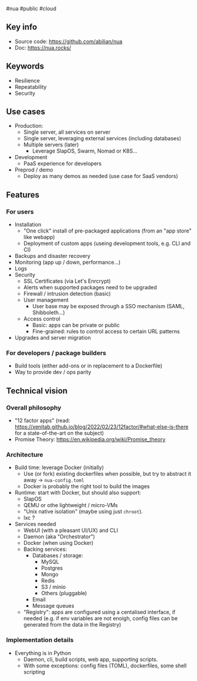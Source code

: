#nua #public #cloud

## Key info

- Source code: <https://github.com/abilian/nua>
- Doc: <https://nua.rocks/>

## Keywords

- Resilience
- Repeatability
- Security

## Use cases

- Production:
	- Single server, all services on server
	- Single server, leveraging external services (including databases)
	- Multiple servers (later)
		- Leverage SlapOS, Swarm, Nomad or K8S...
- Development
	- PaaS experience for developers
- Preprod / demo
	- Deploy as many demos as needed (use case for SaaS vendors)

## Features

### For users

- Installation
    - "One click" install of pre-packaged applications (from an "app store" like webapp)
    - Deployment of custom apps (useing development tools, e.g. CLI and CI)
- Backups and disaster recovery
- Monitoring (app up / down, performance...)
- Logs
- Security
    - SSL Certificates (via Let's Enrcrypt)
    - Alerts when supported packages need to be upgraded
    - Firewall / intrusion detection (basic)
    - User management
        - User base may be exposed through a SSO mechanism (SAML, Shibboleth...)
    - Access control
        - Basic: apps can be private or public
        - Fine-grained: rules to control access to certain URL patterns
- Upgrades and server migration

### For developers / package builders

- Build tools (either add-ons or in replacement to a Dockerfile)
- Way to provide dev / ops parity

## Technical vision

### Overall philosophy

- "12 factor apps" (read: https://xenitab.github.io/blog/2022/02/23/12factor/#what-else-is-there for a state-of-the-art on the subject)
- Promise Theory: <https://en.wikipedia.org/wiki/Promise_theory>

### Architecture

- Build time: leverage Docker (initially)
    - Use (or fork) existing dockerfiles when possible, but try to abstract it away → `nua-config.toml`
    - Docker is probably the right tool to build the images
- Runtime: start with Docker, but should also support:
    - SlapOS
    - QEMU or othe lightweight / micro-VMs
    - "Unix native isolation" (maybe using just `chroot`).
    - lxc ?
- Services needed
    - WebUI (with a pleasant UI/UX) and CLI
    - Daemon (aka "Orchestrator")
    - Docker (when using Docker)
    - Backing services:
        - Databases / storage: 
            - MySQL
            - Postgres
            - Mongo
            - Redis
            - S3 / minio
            - Others (pluggable)
        - Email
        - Message queues
    - "Registry": apps are configured using a centalised interface, if needed (e.g. if env variables are not enoigh, config files can be generated from the data in the Registry)

### Implementation details

- Everything is in Python
    - Daemon, cli, build scripts, web app, supporting scripts.
    - With some exceptions: config files (TOML), dockerfiles, some shell scripting
